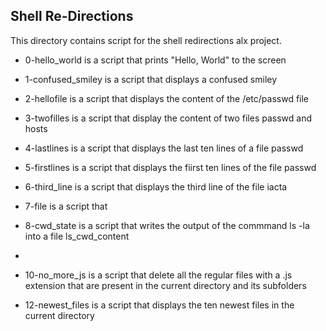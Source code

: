 ## Shell Re-Directions

This directory contains script for the shell redirections alx project.

- 0-hello_world is a script that prints "Hello, World" to the screen

- 1-confused_smiley is a script that displays a confused smiley 

- 2-hellofile is a script that displays the content of the /etc/passwd file

- 3-twofilles is a script that display the content of two files passwd and hosts

- 4-lastlines is a script that displays the last ten lines of a file passwd

- 5-firstlines is a script that displays the fiirst ten lines of the file passwd

- 6-third_line is a script that displays the third line of the file iacta

- 7-file is a script that 

- 8-cwd_state is a script that writes the output of the commmand ls -la into a file ls_cwd_content

-
- 10-no_more_js is a script that delete all the regular files with a .js extension that are present in the current directory and its subfolders

- 12-newest_files is a script that displays the ten newest files in the current directory

   

